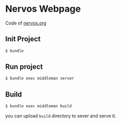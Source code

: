 # Nervos Webpage

Code of [nervos.org](https://www.nervos.org/)


## Init Project

```bash
$ bundle
```

## Run project

```bash
$ bundle exec middleman server
```

## Build

```bash
$ bundle exec middleman build
```

you can upload `build` directory to sever and serve it.
